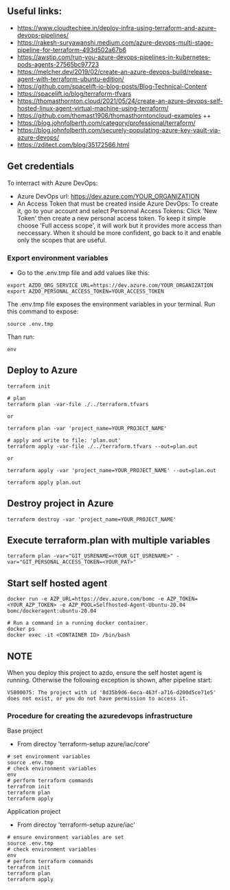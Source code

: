 ## Useful links:
- https://www.cloudtechiee.in/deploy-infra-using-terraform-and-azure-devops-pipelines/
- https://rakesh-suryawanshi.medium.com/azure-devops-multi-stage-pipeline-for-terraform-493d502a67b6
- https://awstip.com/run-you-azure-devops-pipelines-in-kubernetes-pods-agents-27565bc97723
- https://melcher.dev/2019/02/create-an-azure-devops-build/release-agent-with-terraform-ubuntu-edition/
- https://github.com/spacelift-io-blog-posts/Blog-Technical-Content
- https://spacelift.io/blog/terraform-tfvars
- https://thomasthornton.cloud/2021/05/24/create-an-azure-devops-self-hosted-linux-agent-virtual-machine-using-terraform/
- https://github.com/thomast1906/thomasthorntoncloud-examples ++
- https://blog.johnfolberth.com/category/professional/terraform/
- https://blog.johnfolberth.com/securely-populating-azure-key-vault-via-azure-devops/
- https://zditect.com/blog/35172566.html

## Get credentials
To interract with Azure DevOps:

- Azure DevOps url: https://dev.azure.com/YOUR_ORGANIZATION
- An Access Token that must be created inside Azure DevOps:
  To create it, go to your account and select Personnal Access Tokens:
  Click 'New Token' then create a new personal access token. To keep it simple choose 'Full access scope', 
  it will work but it provides more access than neccessary. When it should be more confident, 
  go back to it and enable only the scopes that are useful.

### Export environment variables

- Go to the .env.tmp file and add values like this:

```
export AZDO_ORG_SERVICE_URL=https://dev.azure.com/YOUR_ORGANIZATION
export AZDO_PERSONAL_ACCESS_TOKEN=YOUR_ACCESS_TOKEN
```

The .env.tmp file exposes the environment variables in your terminal. Run this command to expose:

```
source .env.tmp
```

Than run:

```
env
```

## Deploy to Azure

```
terraform init
```

```
# plan
terraform plan -var-file ./../terraform.tfvars

or

terraform plan -var 'project_name=YOUR_PROJECT_NAME'

# apply and write to file: 'plan.out'
terraform apply -var-file ./../terraform.tfvars --out=plan.out

or

terraform apply -var 'project_name=YOUR_PROJECT_NAME' --out=plan.out
```

```
terraform apply plan.out
```

## Destroy project in Azure

```
terraform destroy -var 'project_name=YOUR_PROJECT_NAME'
```

## Execute terraform.plan with multiple variables

```
terraform plan -var="GIT_USRENAME=<YOUR_GIT_USRENAME>" -var="GIT_PERSONAL_ACCESS_TOKEN=<YOUR_PAT>"
```

## Start self hosted agent

```
docker run -e AZP_URL=https://dev.azure.com/bomc -e AZP_TOKEN=<YOUR_AZP_TOKEN> -e AZP_POOL=Selfhosted-Agent-Ubuntu-20.04 bomc/dockeragent:ubuntu-20.04

# Run a command in a running docker container.
docker ps
docker exec -it <CONTAINER ID> /bin/bash
```

## NOTE
When you deploy this project to azdo, ensure the self hostet agent is running. 
Otherwise the following exception is shown, after pipeline start:

```
VS800075: The project with id '8d35b9d6-6eca-463f-a716-d200d5ce71e5' does not exist, or you do not have permission to access it.
```

###  Procedure for creating the azuredevops infrastructure

Base project

* From directoy 'terraform-setup azure/iac/core'

```
# set environment variables
source .env.tmp
# check environment variables
env
# perform terraform commands
terrafrom init
terraform plan
terraform apply
```

Application project

* From directoy 'terraform-setup azure/iac'

```
# ensure environment variables are set
source .env.tmp
# check environment variables
env
# perform terraform commands
terrafrom init
terraform plan
terraform apply
```